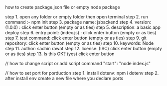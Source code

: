 how to create package.json file or empty node package 

step 1. open any folder or empty folder then open terminal
step 2. run command :-     npm init 
step 3. package name:      jsbackend
step 4. version: (1.0.0) : click enter button (empty or as ties)
step 5. description:        a basic app deploy
step 6. entry point: (index.js) : click enter button (empty or as ties)
step 7. test command:       click enter button (empty or as ties)
step 9. git repository:     click enter button (empty or as ties)
step 10. keywords:          Node
step 11. author:            sachin rawat
step 12. license: (ISC)     click enter button (empty or as ties)
step 13. Is this OK? (yes)  click enter button



// how to change script or add script command
"start": "node index.js"

// how to set port for porduction
step 1.     install dotenv:       npm i dotenv
step 2.     after install env create a new file where you declare ports

